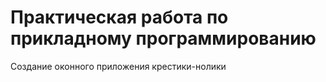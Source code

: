 # Практическая работа по прикладному программированию


Создание оконного приложения крестики-нолики